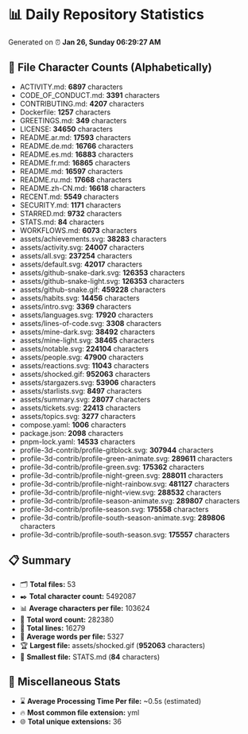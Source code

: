 # 📊 Daily Repository Statistics
Generated on ⏰ **Jan 26, Sunday 06:29:27 AM**

## 📂 File Character Counts (Alphabetically)
- ACTIVITY.md: **6897** characters
- CODE_OF_CONDUCT.md: **3391** characters
- CONTRIBUTING.md: **4207** characters
- Dockerfile: **1257** characters
- GREETINGS.md: **349** characters
- LICENSE: **34650** characters
- README.ar.md: **17593** characters
- README.de.md: **16766** characters
- README.es.md: **16883** characters
- README.fr.md: **16865** characters
- README.md: **16597** characters
- README.ru.md: **17668** characters
- README.zh-CN.md: **16618** characters
- RECENT.md: **5549** characters
- SECURITY.md: **1171** characters
- STARRED.md: **9732** characters
- STATS.md: **84** characters
- WORKFLOWS.md: **6073** characters
- assets/achievements.svg: **38283** characters
- assets/activity.svg: **24007** characters
- assets/all.svg: **237254** characters
- assets/default.svg: **42017** characters
- assets/github-snake-dark.svg: **126353** characters
- assets/github-snake-light.svg: **126353** characters
- assets/github-snake.gif: **459228** characters
- assets/habits.svg: **14456** characters
- assets/intro.svg: **3369** characters
- assets/languages.svg: **17920** characters
- assets/lines-of-code.svg: **3308** characters
- assets/mine-dark.svg: **38492** characters
- assets/mine-light.svg: **38465** characters
- assets/notable.svg: **224104** characters
- assets/people.svg: **47900** characters
- assets/reactions.svg: **11043** characters
- assets/shocked.gif: **952063** characters
- assets/stargazers.svg: **53906** characters
- assets/starlists.svg: **8497** characters
- assets/summary.svg: **28077** characters
- assets/tickets.svg: **22413** characters
- assets/topics.svg: **3277** characters
- compose.yaml: **1006** characters
- package.json: **2098** characters
- pnpm-lock.yaml: **14533** characters
- profile-3d-contrib/profile-gitblock.svg: **307944** characters
- profile-3d-contrib/profile-green-animate.svg: **289611** characters
- profile-3d-contrib/profile-green.svg: **175362** characters
- profile-3d-contrib/profile-night-green.svg: **288011** characters
- profile-3d-contrib/profile-night-rainbow.svg: **481127** characters
- profile-3d-contrib/profile-night-view.svg: **288532** characters
- profile-3d-contrib/profile-season-animate.svg: **289807** characters
- profile-3d-contrib/profile-season.svg: **175558** characters
- profile-3d-contrib/profile-south-season-animate.svg: **289806** characters
- profile-3d-contrib/profile-south-season.svg: **175557** characters

## 📋 Summary
- 🗂️ **Total files:** 53
- ✒️ **Total character count:** 5492087
- 📊 **Average characters per file:** 103624
- 📝 **Total word count:** 282380
- 🧾 **Total lines:** 16279
- 📐 **Average words per file:** 5327
- 🏆 **Largest file:** assets/shocked.gif (**952063** characters)
- 🥉 **Smallest file:** STATS.md (**84** characters)

## 🌟 Miscellaneous Stats
- ⌛ **Average Processing Time Per file:** ~0.5s (estimated)
- 🔥 **Most common file extension:** yml
- 🌐 **Total unique extensions:** 36
